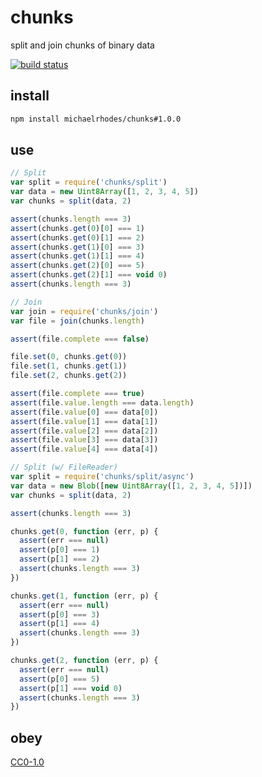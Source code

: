 # chunks
split and join chunks of binary data

[![build status](https://travis-ci.org/michaelrhodes/chunks.svg?branch=master)](https://travis-ci.org/michaelrhodes/chunks)

## install
```sh
npm install michaelrhodes/chunks#1.0.0
```

## use
```js
// Split
var split = require('chunks/split')
var data = new Uint8Array([1, 2, 3, 4, 5])
var chunks = split(data, 2)

assert(chunks.length === 3)
assert(chunks.get(0)[0] === 1)
assert(chunks.get(0)[1] === 2)
assert(chunks.get(1)[0] === 3)
assert(chunks.get(1)[1] === 4)
assert(chunks.get(2)[0] === 5)
assert(chunks.get(2)[1] === void 0)
assert(chunks.length === 3)

// Join
var join = require('chunks/join')
var file = join(chunks.length)

assert(file.complete === false)

file.set(0, chunks.get(0))
file.set(1, chunks.get(1))
file.set(2, chunks.get(2))

assert(file.complete === true)
assert(file.value.length === data.length)
assert(file.value[0] === data[0])
assert(file.value[1] === data[1])
assert(file.value[2] === data[2])
assert(file.value[3] === data[3])
assert(file.value[4] === data[4])

// Split (w/ FileReader)
var split = require('chunks/split/async')
var data = new Blob([new Uint8Array([1, 2, 3, 4, 5])])
var chunks = split(data, 2)

assert(chunks.length === 3)

chunks.get(0, function (err, p) {
  assert(err === null)
  assert(p[0] === 1)
  assert(p[1] === 2)
  assert(chunks.length === 3)
})

chunks.get(1, function (err, p) {
  assert(err === null)
  assert(p[0] === 3)
  assert(p[1] === 4)
  assert(chunks.length === 3)
})

chunks.get(2, function (err, p) {
  assert(err === null)
  assert(p[0] === 5)
  assert(p[1] === void 0)
  assert(chunks.length === 3)
})
```

## obey
[CC0-1.0](https://creativecommons.org/publicdomain/zero/1.0/)
